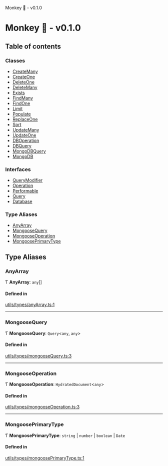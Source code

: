 Monkey 🐒 - v0.1.0

# Monkey 🐒 - v0.1.0

## Table of contents

### Classes

- [CreateMany](classes/CreateMany.md)
- [CreateOne](classes/CreateOne.md)
- [DeleteOne](classes/DeleteOne.md)
- [DeleteMany](classes/DeleteMany.md)
- [Exists](classes/Exists.md)
- [FindMany](classes/FindMany.md)
- [FindOne](classes/FindOne.md)
- [Limit](classes/Limit.md)
- [Populate](classes/Populate.md)
- [ReplaceOne](classes/ReplaceOne.md)
- [Sort](classes/Sort.md)
- [UpdateMany](classes/UpdateMany.md)
- [UpdateOne](classes/UpdateOne.md)
- [DBOperation](classes/DBOperation.md)
- [DBQuery](classes/DBQuery.md)
- [MongoDBQuery](classes/MongoDBQuery.md)
- [MongoDB](classes/MongoDB.md)

### Interfaces

- [QueryModifier](interfaces/QueryModifier.md)
- [Operation](interfaces/Operation.md)
- [Performable](interfaces/Performable.md)
- [Query](interfaces/Query.md)
- [Database](interfaces/Database.md)

### Type Aliases

- [AnyArray](README.md#anyarray)
- [MongooseQuery](README.md#mongoosequery)
- [MongooseOperation](README.md#mongooseoperation)
- [MongoosePrimaryType](README.md#mongooseprimarytype)

## Type Aliases

### AnyArray

Ƭ **AnyArray**: `any`[]

#### Defined in

[utils/types/anyArray.ts:1](https://github.com/bpisano/monkey/blob/62534c6/src/utils/types/anyArray.ts#L1)

___

### MongooseQuery

Ƭ **MongooseQuery**: `Query`<`any`, `any`\>

#### Defined in

[utils/types/mongooseQuery.ts:3](https://github.com/bpisano/monkey/blob/62534c6/src/utils/types/mongooseQuery.ts#L3)

___

### MongooseOperation

Ƭ **MongooseOperation**: `HydratedDocument`<`any`\>

#### Defined in

[utils/types/mongooseOperation.ts:3](https://github.com/bpisano/monkey/blob/62534c6/src/utils/types/mongooseOperation.ts#L3)

___

### MongoosePrimaryType

Ƭ **MongoosePrimaryType**: `string` \| `number` \| `boolean` \| `Date`

#### Defined in

[utils/types/mongoosePrimaryType.ts:1](https://github.com/bpisano/monkey/blob/62534c6/src/utils/types/mongoosePrimaryType.ts#L1)
